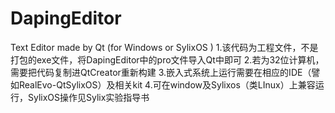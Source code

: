# DapingEditor
Text Editor made by Qt  (for Windows or SylixOS )
1.该代码为工程文件，不是打包的exe文件，将DapingEditor中的pro文件导入Qt中即可
2.若为32位计算机，需要把代码复制进QtCreator重新构建
3.嵌入式系统上运行需要在相应的IDE（譬如RealEvo-QtSylixOS）及相关kit
4.可在window及Sylixos（类LInux）上兼容运行，SylixOS操作见Sylix实验指导书
